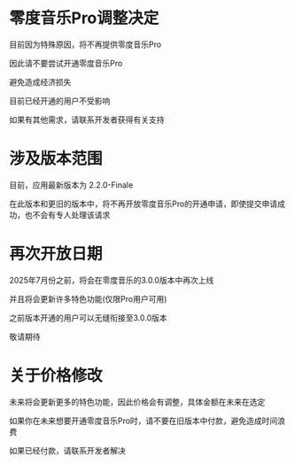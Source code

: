 # 零度音乐Pro调整决定

目前因为特殊原因，将不再提供零度音乐Pro

因此请不要尝试开通零度音乐Pro

避免造成经济损失

目前已经开通的用户不受影响

如果有其他需求，请联系开发者获得有关支持

# 涉及版本范围

目前，应用最新版本为 2.2.0-Finale

在此版本和更旧的版本中，将不再开放零度音乐Pro的开通申请，即使提交申请成功，也不会有专人处理该请求

# 再次开放日期

2025年7月份之前，将会在零度音乐的3.0.0版本中再次上线

并且将会更新许多特色功能(仅限Pro用户可用)

之前版本开通的用户可以无缝衔接至3.0.0版本

敬请期待

# 关于价格修改

未来将会更新更多的特色功能，因此价格会有调整，具体金额在未来在选定

如果你在未来想要开通零度音乐Pro时，请不要在旧版本中付款，避免造成时间浪费

如果已经付款，请联系开发者解决